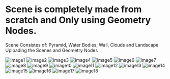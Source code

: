 # Scene is completely made from scratch and Only using Geometry Nodes.
 Scene Consistes of:  Pyramid, Water Bodies, Wall, Clouds and Landscape
 Uploading the Scenes and Geometry Nodes

![image1](https://github.com/aasurjya/Blender_Unity_Unreal_Models/assets/44926849/14259a3e-85fd-4750-8500-548e11745385)
![image2](https://github.com/aasurjya/Blender_Unity_Unreal_Models/assets/44926849/3089b674-340c-4434-a13f-1552e56f220c)
![image3](https://github.com/aasurjya/Blender_Unity_Unreal_Models/assets/44926849/9dd12496-86b3-49b7-80ad-8bee06787e56)
![image4](https://github.com/aasurjya/Blender_Unity_Unreal_Models/assets/44926849/c899b7b7-8dfa-448a-8098-a141060b9aff)
![image5](https://github.com/aasurjya/Blender_Unity_Unreal_Models/assets/44926849/5ae1623f-57b5-4751-a9cb-4ff019f049e7)
![image6](https://github.com/aasurjya/Blender_Unity_Unreal_Models/assets/44926849/ca6791c5-c948-4920-bd15-b336455bfb48)
![image7](https://github.com/aasurjya/Blender_Unity_Unreal_Models/assets/44926849/ead395f8-7a30-4e00-b293-776ecf74b6f9)
![image8](https://github.com/aasurjya/Blender_Unity_Unreal_Models/assets/44926849/0cbdec2a-6732-447c-b73f-28af9549fef7)
![image9](https://github.com/aasurjya/Blender_Unity_Unreal_Models/assets/44926849/e8156df1-d0fb-4cb2-bc73-5561f2f7e458)
![image10](https://github.com/aasurjya/Blender_Unity_Unreal_Models/assets/44926849/3dcfa64c-3819-436b-a667-0f73f862be83)
![image11](https://github.com/aasurjya/Blender_Unity_Unreal_Models/assets/44926849/4b28be7f-6ac5-4c7d-a348-059d0c3b471a)
![image12](https://github.com/aasurjya/Blender_Unity_Unreal_Models/assets/44926849/f5224098-3e08-4fd7-b5fd-4991dfc97323)
![image13](https://github.com/aasurjya/Blender_Unity_Unreal_Models/assets/44926849/58ee2f32-3aa3-49fb-a29d-a15c80a7b629)
![image14](https://github.com/aasurjya/Blender_Unity_Unreal_Models/assets/44926849/dba80806-03f7-4e1f-9279-83f4cf709e87)
![image15](https://github.com/aasurjya/Blender_Unity_Unreal_Models/assets/44926849/e232e0dc-1a5a-44df-bccd-687d46fd773a)
![image16](https://github.com/aasurjya/Blender_Unity_Unreal_Models/assets/44926849/587df26b-2846-42a3-a24d-fa67156302e9)
![image17](https://github.com/aasurjya/Blender_Unity_Unreal_Models/assets/44926849/965b19f7-3f46-484d-ba48-5d24409ca4c0)
![image18](https://github.com/aasurjya/Blender_Unity_Unreal_Models/assets/44926849/44c85c83-74fc-4b1d-af19-083ce1492d77)
